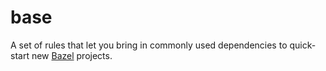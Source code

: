 # base

A set of rules that let you bring in commonly used dependencies to quick-start new [Bazel](https://bazel.build) projects.
